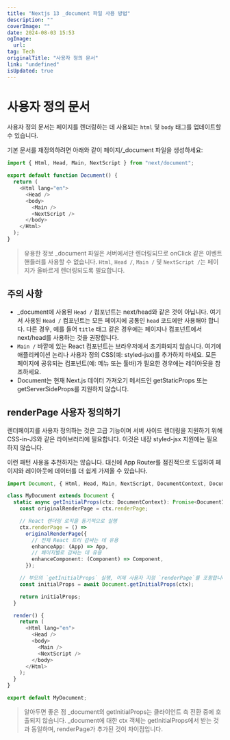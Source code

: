 ```yaml
---
title: "Nextjs 13 _document 파일 사용 방법"
description: ""
coverImage: ""
date: 2024-08-03 15:53
ogImage: 
  url: 
tag: Tech
originalTitle: "사용자 정의 문서"
link: "undefined"
isUpdated: true
---
```






# 사용자 정의 문서

사용자 정의 문서는 페이지를 렌더링하는 데 사용되는 `html` 및 `body` 태그를 업데이트할 수 있습니다.

기본 문서를 재정의하려면 아래와 같이 페이지/\_document 파일을 생성하세요:

```typescript
import { Html, Head, Main, NextScript } from "next/document";

export default function Document() {
  return (
    <Html lang="en">
      <Head />
      <body>
        <Main />
        <NextScript />
      </body>
    </Html>
  );
}
```

<div class="content-ad"></div>

> 유용한 정보
> \_document 파일은 서버에서만 렌더링되므로 onClick 같은 이벤트 핸들러를 사용할 수 없습니다.
> `Html`, `Head /`, `Main /` 및 `NextScript /`는 페이지가 올바르게 렌더링되도록 필요합니다.

## 주의 사항

- \_document에 사용된 `Head /` 컴포넌트는 next/head와 같은 것이 아닙니다. 여기서 사용된 `Head /` 컴포넌트는 모든 페이지에 공통인 `head` 코드에만 사용해야 합니다. 다른 경우, 예를 들어 `title` 태그 같은 경우에는 페이지나 컴포넌트에서 next/head를 사용하는 것을 권장합니다.
- `Main /` 바깥에 있는 React 컴포넌트는 브라우저에서 초기화되지 않습니다. 여기에 애플리케이션 논리나 사용자 정의 CSS(예: styled-jsx)를 추가하지 마세요. 모든 페이지에 공유되는 컴포넌트(예: 메뉴 또는 툴바)가 필요한 경우에는 레이아웃을 참조하세요.
- Document는 현재 Next.js 데이터 가져오기 메서드인 getStaticProps 또는 getServerSideProps를 지원하지 않습니다.

## renderPage 사용자 정의하기

<div class="content-ad"></div>

렌더페이지를 사용자 정의하는 것은 고급 기능이며 서버 사이드 렌더링을 지원하기 위해 CSS-in-JS와 같은 라이브러리에 필요합니다. 이것은 내장 styled-jsx 지원에는 필요하지 않습니다.

이런 패턴 사용을 추천하지는 않습니다. 대신에 App Router를 점진적으로 도입하여 페이지와 레이아웃에 데이터를 더 쉽게 가져올 수 있습니다.

```typescript
import Document, { Html, Head, Main, NextScript, DocumentContext, DocumentInitialProps } from "next/document";

class MyDocument extends Document {
  static async getInitialProps(ctx: DocumentContext): Promise<DocumentInitialProps> {
    const originalRenderPage = ctx.renderPage;

    // React 렌더링 로직을 동기적으로 실행
    ctx.renderPage = () =>
      originalRenderPage({
        // 전체 React 트리 감싸는 데 유용
        enhanceApp: (App) => App,
        // 페이지별로 감싸는 데 유용
        enhanceComponent: (Component) => Component,
      });

    // 부모의 `getInitialProps` 실행, 이제 사용자 지정 `renderPage`를 포함합니다
    const initialProps = await Document.getInitialProps(ctx);

    return initialProps;
  }

  render() {
    return (
      <Html lang="en">
        <Head />
        <body>
          <Main />
          <NextScript />
        </body>
      </Html>
    );
  }
}

export default MyDocument;
```

> 알아두면 좋은 점
> \_document의 getInitialProps는 클라이언트 측 전환 중에 호출되지 않습니다.
> \_document에 대한 ctx 객체는 getInitialProps에서 받는 것과 동일하며, renderPage가 추가된 것이 차이점입니다.

<div class="content-ad"></div>
